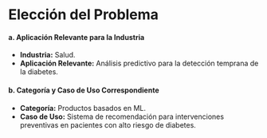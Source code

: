 # Elección del Problema

#### a. Aplicación Relevante para la Industria
* **Industria:** Salud.
* **Aplicación Relevante:** Análisis predictivo para la detección temprana de la diabetes.

#### b. Categoría y Caso de Uso Correspondiente
* **Categoría:** Productos basados en ML.
* **Caso de Uso:** Sistema de recomendación para intervenciones preventivas en pacientes con alto riesgo de diabetes.